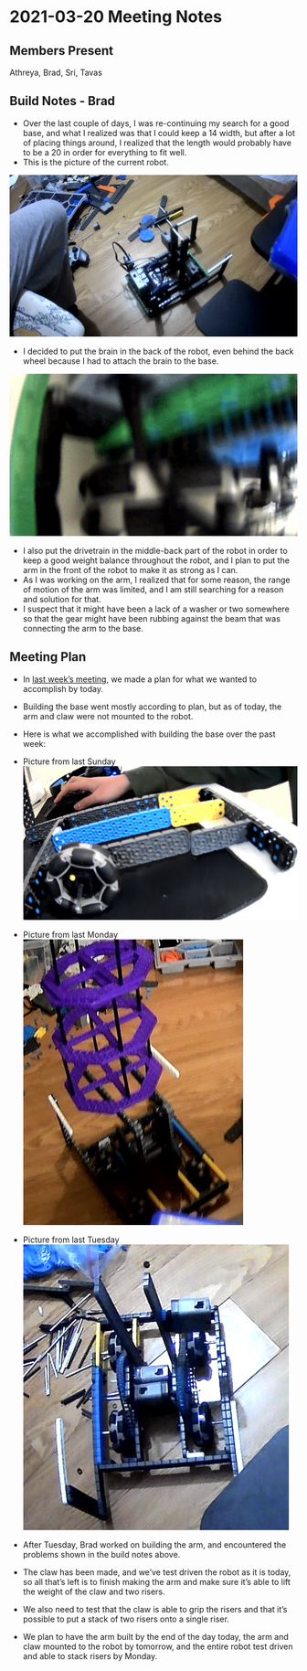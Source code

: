 # 2021-03-20 Meeting Notes

## Members Present
Athreya, Brad, Sri, Tavas

## Build Notes - Brad

- Over the last couple of days, I was re-continuing my search for a good base, and what I realized was that I could keep a 14 width, but after a lot of placing things around, I realized that the length would probably have to be a 20 in order for everything to fit well. 
- This is the picture of the current robot.

![Picture of Current Robot](../img/2021-03-20-robot.jpg)

- I decided to put the brain in the back of the robot, even behind the back wheel because I had to attach the brain to the base.

![Picture of Base Connection](../img/2021-03-20-brain.jpg)

- I also put the drivetrain in the middle-back part of the robot in order to keep a good weight balance throughout the robot, and I plan to put the arm in the front of the robot to make it as strong as I can. 
- As I was working on the arm, I realized that for some reason, the range of motion of the arm was limited, and I am still searching for a reason and solution for that. 
- I suspect that it might have been a lack of a washer or two somewhere so that the gear might have been rubbing against the beam that was connecting the arm to the base.

## Meeting Plan

- In [last week’s meeting](2021-03-14%20Meeting%20Notes.md#schedule-for-next-week), we made a plan for what we wanted to accomplish by today.
- Building the base went mostly according to plan, but as of today, the arm and claw were not mounted to the robot. 
- Here is what we accomplished with building the base over the past week:

- Picture from last Sunday ![Sunday](../img/2021-03-14-robot.jpg)

- Picture from last Monday ![Monday](../img/2021-03-15-robot.jpg)

- Picture from last Tuesday ![Tuesday](../img/2021-03-16-robot.jpg)

- After Tuesday, Brad worked on building the arm, and encountered the problems shown in the build notes above.
- The claw has been made, and we’ve test driven the robot as it is today, so all that’s left is to finish making the arm and make sure it’s able to lift the weight of the claw and two risers.
- We also need to test that the claw is able to grip the risers and that it’s possible to put a stack of two risers onto a single riser.
- We plan to have the arm built by the end of the day today, the arm and claw mounted to the robot by tomorrow, and the entire robot test driven and able to stack risers by Monday.

